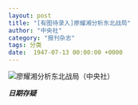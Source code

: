 ```yaml
---
layout: post
title: "[有图待录入]廖耀湘分析东北战局"
author: "中央社"
category: "报刊杂志"
tags: 分类
date:  1947-07-13 00:00:00 +0000
---
```


![廖耀湘分析东北战局（中央社）](/assets/images/newspapers/廖耀湘分析东北战局（中央社）.png)

***日期存疑***

